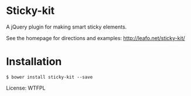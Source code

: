 # Sticky-kit

A jQuery plugin for making smart sticky elements.

See the homepage for directions and examples: <http://leafo.net/sticky-kit/>

# Installation

    $ bower install sticky-kit --save

License: WTFPL
